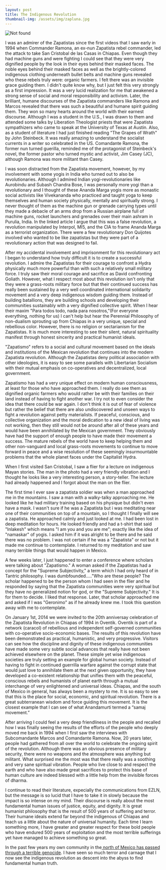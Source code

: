 ```yaml
---
layout: post
title: The Indigenous Revolution
thumbnail-img: /assets/img/zapluna.jpg
---
```

<img src="{{ 'assets/img/zapluna.jpg' | relative_url }}" alt="Not found" />

I was an admirer of the Zapatistas since the first videos that I saw early in 1994 when Commander Ramona, an ex-nun Zapatista rebel commander, led the attack to take San Cristobal de las Casas in Chiapas. Even though they had machine guns and were fighting I could see that they were very dignified people by the look in their eyes behind their masked faces. The noble eyes behind their masked faces as well as the brightly-colored indigenous clothing underneath bullet belts and machine guns revealed who these rebels truly were: organic farmers. I felt there was an invisible grace guiding them. I didn't quite know why, but I just felt this very strongly as a first impression. It was a very lucid realization for me that awakened a strong sense of social and moral responsibility and activism. Later, the brilliant, humane discourses of the Zapatista commanders like Ramona and Marcos revealed that there was such a beautiful and humane spirit guiding them. They won so many hearts around the world with their earnest discourse. Although I was a student in the U.S., I was drawn to them and attended some talks by Liberation Theologist priests that were Zapatista sympathizers who came to speak at the University of Texas at Austin.  Also, as a student of literature I had just finished reading "The Grapes of Wrath" by John Steinbeck. It was really amazing to understand the socialist currents in a writer so celebrated in the US. Comandante Ramona, the former nun turned guerilla, reminded me of the protagonist of Steinbeck's novel, the former pastor who turned mystic and activist, Jim Casey (JC), although Ramona was more militant than Casey.

I was soon distracted from the Zapatista movement, however, by my involvement with some yogis in India who turned out to also be revolutionaries.  Although I admired Indian yogi-revolutionaries like Aurobindu and Subash Chandra Bose, I was personally more yogi than a revolutionary and I thought of these Ananda Marga yogis more as monastic social activists like Vivekananda who practiced and taught yoga to keep themselves and human society physically, mentally and spiritually strong. I never thought of them as the machine gun or grenade carrying types until they made a debacle of an arms drop from a Russian airplane full of machine guns, rocket launchers and grenades over their main ashram in Purulia, India.  In the linked article I argue that this was a false revolution, a revolution manipulated by Interpol, MI5, and the CIA to frame Ananda Marga as a terrorist organization.  There were a few revolutionary Don Quijotes involved who wanted to be like zapatistas but they were part of a revolutionary action that was designed to fail.  

After my accidental involvement and imprisonment for this revolutionary act I began to understand how truly difficult it is to create a successful revolution.  I admire the Zapatistas for their courage to confront a Hydra physically much more powerful than with such a relatively small military force. I truly saw their moral courage and sacrifice as David confronting Goliath.  However, what I respect most about this revolution isn't only that they were a grass-roots military force but that their continued success has really been sustained by a very well coordinated international solidarity movement and a very deep indigenous wisdom guiding them. Instead of building batallions, they are building schools and developing their communities sustainably with a very dignified collective spirit.  When I hear their maxim "Para todos todo, nada para nosotros,"(For everyone everything, nothing for us) I can't help but hear the Perennial Philosophy of non-dualism sprouting up from Chiapas in a very unique, special and rebellious color. However, there is no religion or sectarianism for the Zapatistas. It is much more interesting to see their silent, natural spirituality manifest through honest sincerity and practical humanist ideals.

"Zapatismo" refers to a social and cultural movement based on the ideals and institutions of the Mexican revolution that continues into the modern Zapatista revolution. Although the Zapatistas deny political association with other ideologies, it is easy to see some parallels with  Libertarian Socialism with their mutual emphasis on co-operatives and decentralized, local government.

Zapatismo has had a very unique effect on modern human consciousness, at least for those who have approached them. I really do see them as dignified organic farmers who would rather be with their families on their land instead of having to fight another war. I try not to even consider the idea that there could be war again. I don't think it is out of fear of violence but rather the belief that there are also undiscovered and unseen ways to fight a revolution against petty materialists. If peaceful, conscious, and collective organization and the moral dedication to a new ideal of living was not working, then they still would not be around after all of these years and would have been annihilated by the Mexican government. They obviously have had the support of enough people to have made their movement a success. The mature rebels of the world have to keep helping them and other non-vanguard and local grass-roots movements to continue to move forward in peace and a wise resolution of these seemingly insurmountable problems that the whole planet faces under the Capitalist Hydra.

When I first visited San Cristobal, I saw a flier for a lecture on indigenous Mayan stories. The man in the photo had a very friendly vibration and I thought he looks like a very interesting person, a story-teller. The lecture had already happened and I forgot about the man on the flier.

The first time I ever saw a zapatista soldier was when a man approached me in the mountains. I saw a man with a walky-talky approaching me. He looked like he had military training based on his physique but didn't even have a mask. I wasn't sure if he was a Zapatista but i was meditating near one of their communities on top of a mountain, so I thought I finally will see a zapatista. He approached calmly and just looked at me. I had been lost in deep meditation for hours. He looked friendly and had a t-shirt that said "Inlakesh" which means "I am you and you are me"; exactly like the idea of "namaskar" of yogis. I asked him if it was alright to be there and he said there was no problem. I was not certain if he was a "Zapatista" or not but it made me continue to contemplate. I returned to my meditation and saw many terrible things that would happen in Mexico.

A few weeks later, I just happened to enter a conference where scholars were talking about "Zapatismo." A woman asked if the Zapatistas had a concept for the "Supreme Subjectivity," a term which I had only heard of in Tantric philosophy. I was dumbfounded....."Who are these people? The scholar happened to be the person whom I had seen in the flier and he responded by saying that the Zapatista communities were very spiritual but they have no generalized notion for god, or the "Supreme Subjectivity." It is for them to decide. I liked that response. Later, that scholar approached me and asked if I was "Geronimo" as if he already knew me.  I took this question away with me to contemplate.

On January 1st, 2014 we were invited to the 20th anniversay celebration of the Zapatista Revolution in Chiapas of 1994 in Oventik.  Oventik is part of a network (caracol) of rebellious and independent self-governed communities with  co-operative socio-economic bases.  The results of this revolution have been demonstrated as practical, humanistic, and very progressive.  Visitors can see how the discipline and dignity of these indigenous communities have made some very subtle social advances that really have not been achieved elsewhere on the planet.  These simple yet wise indigenous societies are truly setting an example for global human society.  Instead of having to fight in continued guerrilla warfare against the corrupt state that would just love to annihilate them at the next given opportunity, they have developed a co-existent relationship that unifies them with the peaceful, conscious rebels and humanists of planet earth through a mutual interchange of very enlightened and universal ideas.  Chiapas, and the south of Mexico in general, has always been a mystery to me.  It is so easy to see that this is the place for social, economic, and spiritual revolution.  There is a great subterranean wisdom and force guiding this movement.  It is the closest example that I can see of what Anandamurti termed a “samaj movement.”  

After arriving I could feel a very deep friendliness in the people and recalled how I was finally seeing the results of the efforts of the people who deeply moved me back in 1994 when I first saw the interviews with Subcomandante Marcos and Comandante Ramona.  Now, 20 years later, people had gathered from all over the world to celebrate the ongoing spirit of the revolution.  Although there was an obvious presence of military security, there were no weapons and the atmosphere was anything but militant.  What surprised me the most was that there really was a soothing and very sane spiritual vibration.  People who live close to and respect the earth and who have also made great sacrifices to protect this base of human culture are indeed blessed with a little help from the invisible forces of dharma. 

I continue to read their literature, expecially the communications from EZLN, but the message is so lucid that I have to take it in slowly because the impact is so intense on my mind. Their discourse is really about the most fundamental human issues of justice, equity, and dignity. It is great humanist philosophy that is the result of 500 years of suffering and terror. Their humane ideals extend far beyond the indigenous of Chiapas and teach us a little about the nature of universal humanity. Each time I learn something more, I have greater and greater respect for these bold people who have endured 500 years of exploitation and the most terrible sufferings yet have managed to achieve something so great.
 

In the past few years my own community in the<a href="https://williamenck.github.io/a-requiem/"> north of Mexico has passed through a terrible genocide</a>.  I have seen so much terror and carnage that I now see the indigenous revolution as descent into the abyss to find fundamental human truth.
